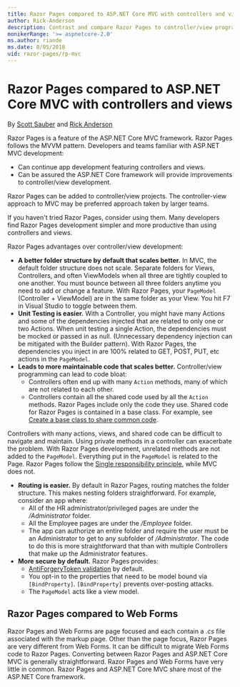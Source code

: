 ```yaml
---
title: Razor Pages compared to ASP.NET Core MVC with controllers and views
author: Rick-Anderson
description: Contrast and compare Razor Pages to controller/view programming in ASP.NET Core
monikerRange: '>= aspnetcore-2.0'
ms.author: riande
ms.date: 8/05/2018
uid: razor-pages/rp-mvc
---
```

# Razor Pages compared to ASP.NET Core MVC with controllers and views

By [Scott Sauber](https://twitter.com/scottsauber) and [Rick Anderson](https://twitter.com/RickAndMSFT)

Razor Pages is a feature of the ASP.NET Core MVC framework. Razor Pages follows the MVVM pattern. Developers and teams familiar with ASP.NET MVC development:

* Can continue app development featuring controllers and views.
* Can be assured the ASP.NET Core framework will provide improvements to controller/view development.

Razor Pages can be added to controller/view projects. The controller-view approach to MVC may be preferred approach taken by larger teams.

If you haven't tried Razor Pages, consider using them. Many developers find Razor Pages development simpler and more productive than using controllers and views.

Razor Pages advantages over controller/view development:

* **A better folder structure by default that scales better.**  In MVC, the default folder structure  does not scale.  Separate folders for Views, Controllers, and often ViewModels when all three are tightly coupled to one another.  You must bounce between all three folders anytime you need to add or change a feature.  With Razor Pages, your `PageModel` (Controller + ViewModel) are in the same folder as your View.  You hit F7 in Visual Studio to toggle between them.
* **Unit Testing is easier.**  With a Controller, you might have many Actions and some of the dependencies injected that are related to only one or two Actions.  When unit testing a single Action, the dependencies must be mocked or passed in as null. (Unnecessary dependency injection can be mitigated with the Builder pattern).  With Razor Pages, the dependencies you inject in are 100% related to GET, POST, PUT, etc actions in the `PageModel`.
* **Leads to more maintainable code that scales better.**  Controller/view programming can lead to code bloat:
  * Controllers often end up with many `Action` methods, many of which are not related to each other.
  * Controllers contain all the shared code used by all the `Action` methods. Razor Pages include only the code they use. Shared code for Razor Pages is contained in a base class. For example, see [Create a base class to share common code](xref:data/ef-rp/update-related-data#create-a-base-class-to-share-common-code).

 Controllers with many actions, views, and shared code can be difficult to navigate and maintain. Using private methods in a controller can exacerbate the problem. With Razor Pages development, unrelated methods are not added to the `PageModel`. Everything  put in the `PageModel` is related to the Page. 
 Razor Pages follow the [Single responsibility principle](https://wikipedia.org/wiki/Single_responsibility_principle), while MVC does not.
* **Routing is easier.**  By default in Razor Pages, routing matches the folder structure.  This makes nesting folders straightforward.  For example, consider an app where:
  * All of the HR administrator/privileged pages are under the */Administrator* folder.
  * All the Employee pages are under the */Employee* folder.  
  * The app can authorize an entire folder and require the user must be an Administrator to get to any subfolder of */Administrator*. The code to do this is more straightforward that than with multiple Controllers that make up the Administrator features.
* **More secure by default.**  Razor Pages provides:
  * [AntiForgeryToken validation](xref:razor-pages/index#xsrfcsrf-and-razor-pages) by default.
  * You opt-in to the properties that need to be model bound via `[BindProperty]`.  `[BindProperty]` prevents over-posting attacks.
  * The `PageModel` acts like a view model.

## Razor Pages compared to Web Forms

Razor Pages and Web Forms are page focused and each contain a *.cs* file associated with the markup page. Other than the page focus, Razor Pages are very different from Web Forms. It can be difficult to migrate Web Forms code to Razor Pages. Converting between Razor Pages and ASP.NET Core MVC is generally straightforward. Razor Pages and Web Forms have very little in common. Razor Pages and ASP.NET Core MVC share most of the ASP.NET Core framework.